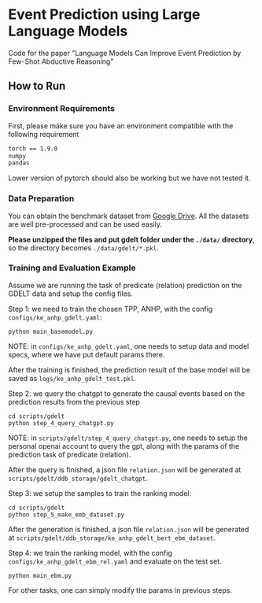 # Event Prediction using Large Language Models


Code for the paper "Language Models Can Improve Event Prediction by Few-Shot Abductive Reasoning"


## How to Run

### Environment Requirements

First, please make sure you have an environment compatible with the following requirement 

```bash
torch == 1.9.0
numpy
pandas
```

Lower version of pytorch should also be working but we have not tested it.



### Data Preparation

You can obtain the benchmark dataset from [Google Drive](https://drive.google.com/file/d/1XbPiPTNVprKaQwMvk9McaY2USJrEkUj6/view?usp=share_link). All the datasets are well pre-processed and can be used easily.

**Please unzipped the files and put gdelt folder under the `./data/` directory**, so the directory becomes `./data/gdelt/*.pkl`. 


### Training and Evaluation Example

Assume we are running the task of predicate (relation) prediction on the GDELT data and setup the config files.


Step 1: we need to train the chosen TPP, ANHP, with the config `configs/ke_anhp_gdelt.yaml`:

```
python main_basemodel.py
```
NOTE: in `configs/ke_anhp_gdelt.yaml`, one needs to setup data and model specs, where we have put default params there.

After the training is finished, the prediction result of the base model will be saved as `logs/ke_anhp_gdelt_test.pkl`.


Step 2: we query the chatgpt to generate the causal events based on the prediction results from the previous step

```
cd scripts/gdelt
python step_4_query_chatgpt.py
```
NOTE: in `scripts/gdelt/step_4_query_chatgpt.py`, one needs to setup the personal openai account to query the gpt, along with the params of the prediction task of predicate (relation).

After the query is finished, a json file `relation.json` will be generated at `scripts/gdelt/ddb_storage/gdelt_chatgpt`.


Step 3: we setup the samples to train the ranking model:

```
cd scripts/gdelt
python step_5_make_emb_dataset.py
```
After the generation is finished, a json file `relation.json` will be generated at `scripts/gdelt/ddb_storage/ke_anhp_gdelt_bert_ebm_dataset`.


Step 4: we train the ranking model, with the config `configs/ke_anhp_gdelt_ebm_rel.yaml` and evaluate on the test set.

```
python main_ebm.py
```

For other tasks, one can simply modify the params in previous steps.